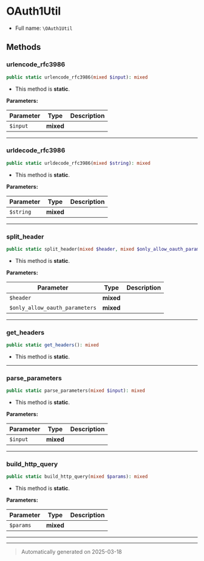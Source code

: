 
# OAuth1Util





* Full name: `\OAuth1Util`




## Methods


### urlencode_rfc3986



```php
public static urlencode_rfc3986(mixed $input): mixed
```



* This method is **static**.




**Parameters:**

| Parameter | Type | Description |
|-----------|------|-------------|
| `$input` | **mixed** |  |





***

### urldecode_rfc3986



```php
public static urldecode_rfc3986(mixed $string): mixed
```



* This method is **static**.




**Parameters:**

| Parameter | Type | Description |
|-----------|------|-------------|
| `$string` | **mixed** |  |





***

### split_header



```php
public static split_header(mixed $header, mixed $only_allow_oauth_parameters = true): mixed
```



* This method is **static**.




**Parameters:**

| Parameter | Type | Description |
|-----------|------|-------------|
| `$header` | **mixed** |  |
| `$only_allow_oauth_parameters` | **mixed** |  |





***

### get_headers



```php
public static get_headers(): mixed
```



* This method is **static**.








***

### parse_parameters



```php
public static parse_parameters(mixed $input): mixed
```



* This method is **static**.




**Parameters:**

| Parameter | Type | Description |
|-----------|------|-------------|
| `$input` | **mixed** |  |





***

### build_http_query



```php
public static build_http_query(mixed $params): mixed
```



* This method is **static**.




**Parameters:**

| Parameter | Type | Description |
|-----------|------|-------------|
| `$params` | **mixed** |  |





***


***
> Automatically generated on 2025-03-18
